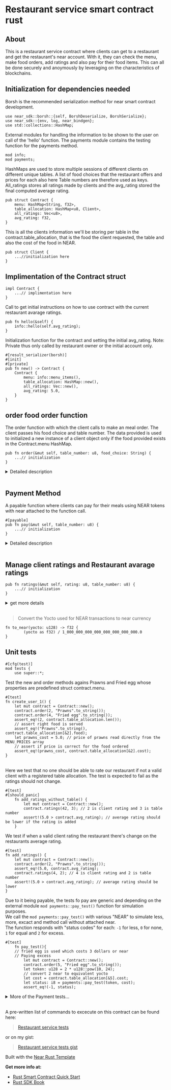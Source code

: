 # Restaurant service smart contract rust

## About 

This is a restaurant service contract where clients can get to a restaurant and get the restaurant's
near account. With it, they can check the menu, make food orders, add ratings and also pay for their food items.
This can all be done securely and anoymously by leveraging on the characteristics of blockchains.
<br/>

## Initialization for dependencies needed <br/>
Borsh is the recommended serialization method for near smart contract development.

    use near_sdk::borsh::{self, BorshDeserialize, BorshSerialize};
    use near_sdk::{env, log, near_bindgen};
    use std::collections::HashMap;


External modules for handling the information to be shown to the user on call of the 'hello' function. The payments module contains the testing function for the payments method.

    mod info;
    mod payments;


HashMaps are used to store multiple sessions of different clients on different unique tables.
A list of food choices that the restaurant offers and prices for each also here
Table numbers are therefore used as keys.
All_ratings stores all ratings made by clients and the avg_rating stored the final computed average rating.

    pub struct Contract {
        menu: HashMap<String, f32>,
        table_allocation: HashMap<u8, Client>,
        all_ratings: Vec<u8>,
        avg_rating: f32,
    }

This is all the clients information we'll be storing per table in the contract.table_allocation, that is the food the client requested, the table and also the cost of the food in NEAR.

    pub struct Client {
        ...//initialization here
    }
## Implimentation of the Contract struct


    impl Contract {
        ...// implimentation here
    }

Call to get initial instructions on how to use contract with the current restaurant avarage ratings.

    pub fn hello(&self) {
        info::hello(self.avg_rating);
    }


 Initialization function for the contract and setting the initial avg_rating.
 Note: Private thus only called by restaurant owner or the initial account only.
 
    #[result_serializer(borsh)]
    #[init]
    #[private]
    pub fn new() -> Contract {
        Contract {
            menu: info::menu_items(),
            table_allocation: HashMap::new(),
            all_ratings: Vec::new(),
            avg_rating: 5.0,
        }
    }
## order food order function

The order function with which the client calls to make an meal order. The client passes his food choice and table number.
The data provided is used to initialized a new instance of a client object only if the food provided exists in the Contract.menu HashMap.

    pub fn order(&mut self, table_number: u8, food_choice: String) {
        ...// initialization
    }

<details>
<summary>
    Detailed description
</summary>
<br/>

    pub fn order(&mut self, table_number: u8, food_choice: String) {
        // convert food_choice from string to str so that it can be used to iterate through MENU_ITEMS
        // let food: &str = &*food_choice;
        log!("Table number {} your order is {} ", &table_number, &food_choice);
        // Check if the client's food exists in the MENU_ITEMS
        if self.menu.contains_key(&food_choice) {
            env::log_str("Your order is confirmed");
            // // Get the index of the food from the MENU_ITEMS so as to match the order's price
            // let food_index: usize = MENU_ITEMS.iter().position(|&x| x == &food_choice).unwrap();
            // The cost is currently in dollars thus divided by the current value of NEAR to convert it to near
            let cost: f32 = self.menu[&food_choice]; // 5.64
            let client_new = Client {
                table: table_number,
                food: food_choice,
                cost: cost,
            };
            // call the add_client method passing the generated Client and the table_number as key
            self.add_client(client_new.clone(), table_number);
            log!(
                "Your food should cost: {} near",
                self.table_allocation[&table_number].cost
            );
        } else {
            env::log_str("Your item does not exist in our inventory, please try again");
        };
    }

</details> <br>

## Payment Method

A payable function where clients can pay for their meals using NEAR tokens with near attached to the function call.

    #[payable]
    pub fn pay(&mut self, table_number: u8) {
        ...// initialization
    }

<details>
<summary>
Detailed description
</summary>
<br/>

    #[payable]
    pub fn pay(&mut self, table_number: u8) {
        // Assign attached near and the cost of food for the table to variables
        let tokens = env::attached_deposit();
        let charge = self.table_allocation[&table_number].cost;
        log!("deposited {} ", tokens);
        // convert unsigned integer to float and yocto to near
        let token_near = to_near(tokens);
        log!("cost: {}, token near {}", charge, token_near);
        // if checks to compare the token recieved to the expected charge for the meals and give relevant feedback
        if token_near <= 0.00002 {
            env::log_str("unsuccessful");
            return
        } if token_near + 0.00002 > charge {
            log!(
                "You paid more by {} we hope it's a tip",
                (token_near - charge)
            );
            return;
        } if token_near + 0.00002 < charge {
            log!(
                "You paid less by {} please consider paying up",
                (charge - token_near)
            );
            return;
        } else {
                env::log_str("successful");
                return;
        }
    }

</details><br>

## Manage client ratings and Restaurant avarage ratings

    pub fn ratings(&mut self, rating: u8, table_number: u8) {
        ...// initialization
    }
<details>
<summary>
get more details
</summary>
<br>

    pub fn ratings(&mut self, rating: u8, table_number: u8) {
        // Check if the table number making the request is a valid client
        if !self.table_allocation.contains_key(&table_number) {
            log!("sorry only clients can rate our services");
            return;
        }
        // Add clients ratings to the all ratings vector
        self.all_ratings.push(rating);
        // Compute the average ratings of the restaurant
        let ratings_count = self.all_ratings.len() as f32;
        // Get a sum of total ratings inclusive of the newly added rating using a for loop
        let mut total_ratings = 0.0;

        for rate in &self.all_ratings {
            total_ratings += *rate as f32;
        }
        // Compute a new average rating and Update it to the Restaurant struct
        self.avg_rating = total_ratings / ratings_count;
        log!("Current restaurant ratings stand at {}", self.avg_rating)
    }

</details> <br>

> Convert the Yocto used for NEAR transactions to near currency 

    fn to_near(yocto: u128) -> f32 {
            (yocto as f32) / 1_000_000_000_000_000_000_000_000.0
    }
## Unit tests

    #[cfg(test)]
    mod tests {
        use super::*;

Test the new and order methods agains Prawns and Fried egg whose properties are predefined struct contract.menu.

    #[test]
    fn create_user_1() {
        let mut contract = Contract::new();
        contract.order(2, "Prawns".to_string());
        contract.order(4, "Fried egg".to_string());
        assert_eq!(2, contract.table_allocation.len());
        // assert right food is served
        assert_eq!("Prawns".to_string(), contract.table_allocation[&2].food); 
        let prawns_cost = 5.0; // price of prawns read directly from the MENU_PRICES array
        // assert if price is correct for the food ordered
        assert_eq!(prawns_cost, contract.table_allocation[&2].cost);
    }
<br>
Here we test that no one should be able to rate our restaurant if not a valid client with a registered table allocation.
The test is expected to fail as the ratings should not change.

    #[test]
    #[should_panic]
        fn add_ratings_without_table() {
            let mut contract = Contract::new();
            contract.ratings(42, 3); // 2 is client rating and 3 is table number
            assert!(5.0 > contract.avg_rating); // average rating should be lower if the rating is added
        }
We test if when a valid client rating the restaurant there's change on the restaurants average rating.

    #[test]
    fn add_ratings() {
        let mut contract = Contract::new();
        contract.order(2, "Prawns".to_string());
        assert_eq!(5.0, contract.avg_rating);
        contract.ratings(4, 2); // 4 is client rating and 2 is table number
        assert!(5.0 > contract.avg_rating); // average rating should be lower
    }

Due to it being payable, the tests fo pay are generic and depending on the external module `mod payments::pay_test()` function for simulation purposes.\
We call the `mod payments::pay_test()` with various "NEAR" to simulate less, more, excact and method call without attached near.\
The function responds with "status codes" for each: `-1` for less, `0` for none, `1` for equal and `2` for excess.

    #[test]
        fn pay_test(){
        // fried egg is used which costs 3 dollars or near
        // Paying excess
            let mut contract = Contract::new();
            contract.order(5, "Fried egg".to_string()); 
            let token: u128 = 2 * u128::pow(10, 24); 
            // convert 2 near to equivalent yocto
            let cost = contract.table_allocation[&5].cost;
            let status: i8 = payments::pay_test(token, cost);
            assert_eq!(-1, status);
<details>
<summary>
More of the Payment tests...
</summary>
<br/>

    // Paying less
        contract.order(5, "Fried egg".to_string());
        let token: u128 = 4 * u128::pow(10, 24); 
        // convert 4 near to equivalent yocto
        let cost = contract.table_allocation[&5].cost;
        let status: i8 = payments::pay_test(token, cost);
        assert_eq!(2, status);
        //  Paying right ammount
        contract.order(5, "Fried egg".to_string());
        let cost = contract.table_allocation[&5].cost;
        let token: u128 = 3 * u128::pow(10, 24); // convert 3 near to equivalent yocto
        let status: i8 = payments::pay_test(token, cost);
        assert_eq!(1, status);
        // Paying 0 near
        contract.order(5, "Fried egg".to_string());
        let cost = contract.table_allocation[&5].cost;
        let token: u128 = 0 * u128::pow(10, 24); // convert 3 near to equivalent yocto
        let status: i8 = payments::pay_test(token, cost);
        assert_eq!(0, status);
    }

</details> <br>

A pre-written list of commands to excecute on this contract can be found here:

> [Restaurant service tests](./src/commands/)

or on my gist: 

> [Restaurant service tests gist]()

Built with the [Near Rust Template ](https://github.com/near/near-sdk-rs#pre-requisites)

<!-- 8. Build the contract

    `RUSTFLAGS='-C link-arg=-s' cargo build --target wasm32-unknown-unknown --release` -->

**Get more info at:**

* [Rust Smart Contract Quick Start](https://docs.near.org/docs/develop/contracts/rust/intro)
* [Rust SDK Book](https://www.near-sdk.io/)
